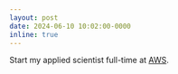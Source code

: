 ```yaml
---
layout: post
date: 2024-06-10 10:02:00-0000
inline: true
---
```


Start my applied scientist full-time at [AWS](https://aws.amazon.com/).